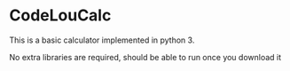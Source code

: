 # CodeLouCalc

This is a basic calculator implemented in python 3.

No extra libraries are required, should be able to run once you download it
